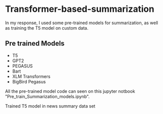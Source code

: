 # Transformer-based-summarization
In my response, I used some pre-trained models for summarization, as well as training the T5 model on custom data.

## Pre trained Models
- T5
- GPT2
- PEGASUS
- Bart
- XLM Transformers
- BigBird Pegasus

All the pre-trained model code can seen on this jupyter notbook "Pre_train_Summarization_models.ipynb".


Trained T5 model in news summary data set 
